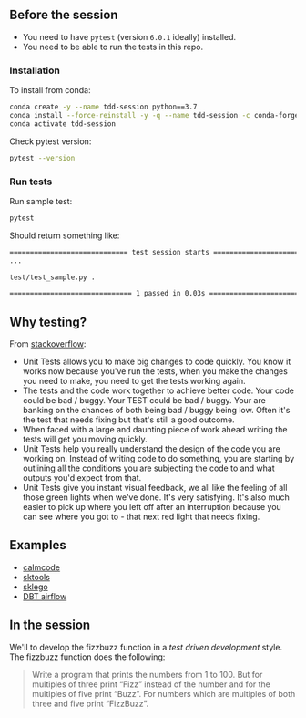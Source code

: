 
## Before the session

* You need to have `pytest` (version `6.0.1` ideally) installed.
* You need to be able to run the tests in this repo.


### Installation

To install from conda:


```bash
conda create -y --name tdd-session python==3.7
conda install --force-reinstall -y -q --name tdd-session -c conda-forge --file requirements.txt
conda activate tdd-session
```

Check pytest version:

```bash
pytest --version
```

### Run tests

Run sample test:

```bash
pytest
```

Should return something like:

```bash
============================= test session starts ==============================
...

test/test_sample.py .                                                    [100%]

============================== 1 passed in 0.03s ===============================
```

## Why testing?

From [stackoverflow](https://stackoverflow.com/questions/67299/is-unit-testing-worth-the-effort):

* Unit Tests allows you to make big changes to code quickly. You know it works now because you've run the tests, when you make the changes you need to make, you need to get the tests working again.
* The tests and the code work together to achieve better code. Your code could be bad / buggy. Your TEST could be bad / buggy. Your are banking on the chances of both being bad / buggy being low. Often it's the test that needs fixing but that's still a good outcome.
* When faced with a large and daunting piece of work ahead writing the tests will get you moving quickly.
* Unit Tests help you really understand the design of the code you are working on. Instead of writing code to do something, you are starting by outlining all the conditions you are subjecting the code to and what outputs you'd expect from that.
* Unit Tests give you instant visual feedback, we all like the feeling of all those green lights when we've done. It's very satisfying. It's also much easier to pick up where you left off after an interruption because you can see where you got to - that next red light that needs fixing.

## Examples

* [calmcode](https://calmcode.io/pytest/introduction.html)
* [sktools](https://github.com/david26694/sktools/blob/master/tests/test_sktools.py)
* [sklego](https://github.com/koaning/scikit-lego/blob/master/tests/test_preprocessing/test_dictmapper.py)
* [DBT airflow](https://github.com/gocardless/airflow-dbt/blob/master/tests/operators/test_dbt_operator.py)

## In the session

We'll to develop the fizzbuzz function in a _test driven development_ style. The fizzbuzz function does the following:

> Write a program that prints the numbers from 1 to 100. But for multiples of three print “Fizz” instead of the number and for the multiples of five print “Buzz”. For numbers which are multiples of both three and five print “FizzBuzz”.
